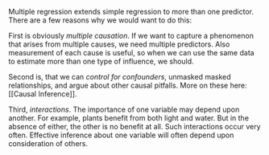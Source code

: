 Multiple regression extends simple regression to more than one predictor. There are a few reasons why we would want to do this: 

First is obviously *multiple causation*. If we want to capture a phenomenon that arises from multiple causes, we need multiple predictors. Also measurement of each cause is useful, so when we can use the same data to estimate more than one type of influence, we should. 

Second is, that we can *control for confounders*, unmasked masked relationships, and argue about other causal pitfalls. More on these here: [[Causal Inference]]. 

Third, *interactions*. The importance of one variable may depend upon another. For example, plants benefit from both light and water. But in the absence of either, the other is no benefit at all. Such interactions occur very often. Effective inference about one variable will often depend upon consideration of others.


